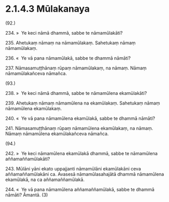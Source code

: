 # 2.1.4.3 Mūlakanaya

(92.)

234\. »  Ye keci nāmā dhammā, sabbe te nāmamūlakāti?

235\. Ahetukaṃ nāmaṃ na nāmamūlakaṃ. Sahetukaṃ nāmaṃ nāmamūlakaṃ.

236\. «  Ye vā pana nāmamūlakā, sabbe te dhammā nāmāti?

237\. Nāmasamuṭṭhānaṃ rūpaṃ nāmamūlakaṃ, na nāmaṃ. Nāmaṃ nāmamūlakañceva nāmañca.

(93.)

238\. »  Ye keci nāmā dhammā, sabbe te nāmamūlena ekamūlakāti?

239\. Ahetukaṃ nāmaṃ nāmamūlena na ekamūlakaṃ. Sahetukaṃ nāmaṃ nāmamūlena ekamūlakaṃ.

240\. «  Ye vā pana nāmamūlena ekamūlakā, sabbe te dhammā nāmāti?

241\. Nāmasamuṭṭhānaṃ rūpaṃ nāmamūlena ekamūlakaṃ, na nāmaṃ. Nāmaṃ nāmamūlena ekamūlakañceva nāmañca.

(94.)

242\. »  Ye keci nāmamūlena ekamūlakā dhammā, sabbe te nāmamūlena aññamaññamūlakāti?

243\. Mūlāni yāni ekato uppajjanti nāmamūlāni ekamūlakāni ceva aññamaññamūlakāni ca. Avasesā nāmamūlasahajātā dhammā nāmamūlena ekamūlakā, na ca aññamaññamūlakā.

244\. «  Ye vā pana nāmamūlena aññamaññamūlakā, sabbe te dhammā nāmāti? Āmantā. (3)
